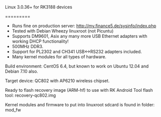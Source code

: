 Linux 3.0.36+ for RK3188 devices

=========

- Runs fine on production server: http://my.finance5.de/sysinfo/index.php
- Tested with Debian Wheezy linuxroot (not Picuntu)
- Supports DM9601, Asix any many more USB Ethernet adapters with working DHCP functionality!
- 500MHz DDR3.
- Support for PL2302 and CH341 USB<->RS232 adapters included.
- Many kernel modules for all types of hardware.

Build environment: CentOS 6.4, but known to work on Ubuntu 12.04 and Debian 7.10 also.

Target device: QC802 with AP6210 wireless chipset.

Ready to flash recovery image (ARM-hf) to use with RK Android Tool flash tool: recovery-qc802.img

Kernel modules and firmware to put into linuxroot sdcard is found in folder: mod_fw



